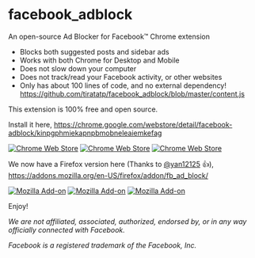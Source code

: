 

# facebook_adblock

An open-source Ad Blocker for Facebook™ Chrome extension
- Blocks both suggested posts and sidebar ads
- Works with both Chrome for Desktop and Mobile
- Does not slow down your computer
- Does not track/read your Facebook activity, or other websites
- Only has about 100 lines of code, and no external dependency! https://github.com/tiratatp/facebook_adblock/blob/master/content.js

This extension is 100% free and open source.

Install it here, https://chrome.google.com/webstore/detail/facebook-adblock/kinpgphmiekapnpbmobneleaiemkefag

[![Chrome Web Store](https://img.shields.io/chrome-web-store/v/kinpgphmiekapnpbmobneleaiemkefag.svg)](https://chrome.google.com/webstore/detail/ad-blocker-for-facebook/kinpgphmiekapnpbmobneleaiemkefag)
[![Chrome Web Store](https://img.shields.io/chrome-web-store/users/kinpgphmiekapnpbmobneleaiemkefag.svg)](https://chrome.google.com/webstore/detail/ad-blocker-for-facebook/kinpgphmiekapnpbmobneleaiemkefag)
[![Chrome Web Store](https://img.shields.io/chrome-web-store/stars/kinpgphmiekapnpbmobneleaiemkefag.svg)](https://chrome.google.com/webstore/detail/ad-blocker-for-facebook/kinpgphmiekapnpbmobneleaiemkefag)

We now have a Firefox version here (Thanks to [@yan12125](https://github.com/yan12125) :+1:),
https://addons.mozilla.org/en-US/firefox/addon/fb_ad_block/

[![Mozilla Add-on](https://img.shields.io/amo/v/fb_ad_block.svg)](https://addons.mozilla.org/en-US/firefox/addon/fb_ad_block/)
[![Mozilla Add-on](https://img.shields.io/amo/users/fb_ad_block.svg)](https://addons.mozilla.org/en-US/firefox/addon/fb_ad_block/)
[![Mozilla Add-on](https://img.shields.io/amo/stars/fb_ad_block.svg)](https://addons.mozilla.org/en-US/firefox/addon/fb_ad_block/)

Enjoy!

_We are not affiliated, associated, authorized, endorsed by, or in any way officially connected with Facebook._

_Facebook is a registered trademark of the Facebook, Inc._

